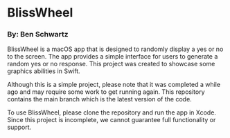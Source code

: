 # BlissWheel

### By: Ben Schwartz

BlissWheel is a macOS app that is designed to randomly display a yes or no to the screen. The app provides a simple interface for users to generate a random yes or no response. This project was created to showcase some graphics abilities in Swift. 

Although this is a simple project, please note that it was completed a while ago and may require some work to get running again. This repository contains the main branch which is the latest version of the code. 

To use BlissWheel, please clone the repository and run the app in Xcode. Since this project is incomplete, we cannot guarantee full functionality or support. 


